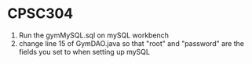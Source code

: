 # CPSC304

1. Run the gymMySQL.sql on mySQL workbench
2. change line 15 of GymDAO.java so that "root" and "password" are the fields you set to when setting up mySQL
